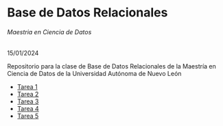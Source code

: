 # Base de Datos Relacionales
###### Maestria en Ciencia de Datos 

15/01/2024

Repositorio para la clase de Base de Datos Relacionales de la Maestría en Ciencia de Datos de la Universidad Autónoma de Nuevo León

- [Tarea 1](https://github.com/Peque-73/BD-Relacional---Clase-1/blob/main/Tareas/Tarea_1.md)
- [Tarea 2](https://github.com/Peque-73/BD-Relacional---Clase-1/blob/main/Tareas/Tarea_2.md)
- [Tarea 3](https://github.com/Peque-73/BD-Relacional---Clase-1/blob/main/Tareas/Tarea_3.md)
- [Tarea 4](https://github.com/Peque-73/BD-Relacional---Clase-1/blob/main/Tareas/Tarea_4.sql)
- [Tarea 5](https://github.com/Peque-73/BD-Relacional---Clase-1/blob/main/Tareas/Tarea_5.sql)
